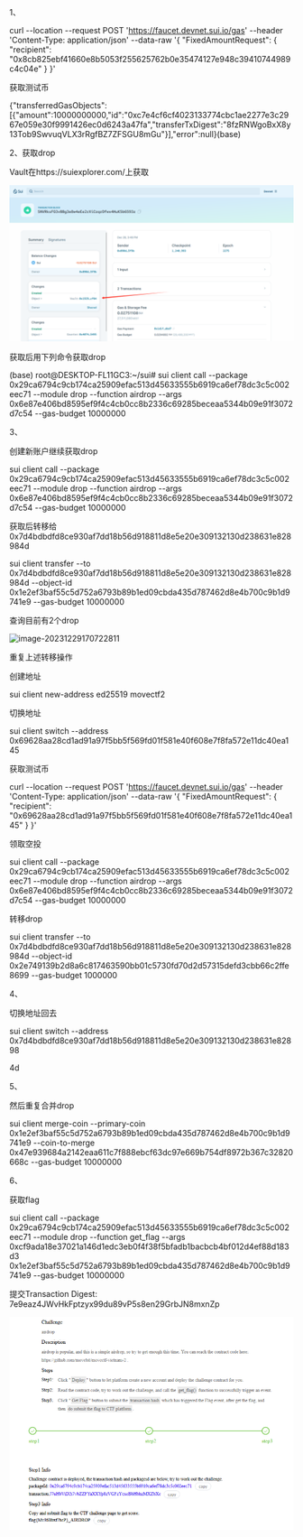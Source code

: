 1、

curl --location --request POST 'https://faucet.devnet.sui.io/gas' --header 'Content-Type: application/json' --data-raw '{ "FixedAmountRequest": { "recipient": "0x8cb825ebf41660e8b5053f255625762b0e35474127e948c39410744989c4c04e" } }'

获取测试币

{"transferredGasObjects":[{"amount":10000000000,"id":"0xc7e4cf6cf4023133774cbc1ae2277e3c2967e059e30f9991426ec0d6243a47fa","transferTxDigest":"8fzRNWgoBxX8y13Tob9SwvuqVLX3rRgfBZ7ZFSGU8mGu"}],"error":null}(base)

 

 

2、获取drop

Vault在https://suiexplorer.com/上获取

![image-20231229170647991](https://github.com/baicaiyihao/movectf/blob/main/1703841398798.jpg)

获取后用下列命令获取drop

(base) root@DESKTOP-FL11GC3:~/sui# sui client call --package 0x29ca6794c9cb174ca25909efac513d45633555b6919ca6ef78dc3c5c002eec71 --module drop --function airdrop --args 0x6e87e406bd8595ef9f4c4cb0cc8b2336c69285beceaa5344b09e91f3072d7c54 --gas-budget 10000000

3、

创建新账户继续获取drop

sui client call --package 0x29ca6794c9cb174ca25909efac513d45633555b6919ca6ef78dc3c5c002eec71 --module drop --function airdrop --args 0x6e87e406bd8595ef9f4c4cb0cc8b2336c69285beceaa5344b09e91f3072d7c54 --gas-budget 10000000

获取后转移给0x7d4bdbdfd8ce930af7dd18b56d918811d8e5e20e309132130d238631e828984d

sui client transfer --to 0x7d4bdbdfd8ce930af7dd18b56d918811d8e5e20e309132130d238631e828984d --object-id 0x1e2ef3baf55c5d752a6793b89b1ed09cbda435d787462d8e4b700c9b1d9741e9 --gas-budget 10000000

查询目前有2个drop

![image-20231229170722811](C:\Users\Administrator\AppData\Roaming\Typora\typora-user-images\image-20231229170722811.png)

重复上述转移操作

创建地址

sui client new-address ed25519 movectf2

切换地址

sui client switch --address 0x69628aa28cd1ad91a97f5bb5f569fd01f581e40f608e7f8fa572e11dc40ea145

获取测试币

curl --location --request POST 'https://faucet.devnet.sui.io/gas' --header 'Content-Type: application/json' --data-raw '{ "FixedAmountRequest": { "recipient": "0x69628aa28cd1ad91a97f5bb5f569fd01f581e40f608e7f8fa572e11dc40ea145" } }'

领取空投

sui client call --package 0x29ca6794c9cb174ca25909efac513d45633555b6919ca6ef78dc3c5c002eec71 --module drop --function airdrop --args 0x6e87e406bd8595ef9f4c4cb0cc8b2336c69285beceaa5344b09e91f3072d7c54 --gas-budget 10000000

转移drop

sui client transfer --to 0x7d4bdbdfd8ce930af7dd18b56d918811d8e5e20e309132130d238631e828984d --object-id 0x2e749139b2d8a6c817463590bb01c5730fd70d2d57315defd3cbb66c2ffe8699  --gas-budget 1000000

 

4、

切换地址回去

sui client switch --address 0x7d4bdbdfd8ce930af7dd18b56d918811d8e5e20e309132130d238631e82898

4d

 

5、

然后重复合并drop

sui client merge-coin --primary-coin 0x1e2ef3baf55c5d752a6793b89b1ed09cbda435d787462d8e4b700c9b1d9741e9 --coin-to-merge 0x47e939684a2142eaa611c7f888ebcf63dc97e669b754df8972b367c32820668c --gas-budget 10000000

 

6、

获取flag

sui client call --package 0x29ca6794c9cb174ca25909efac513d45633555b6919ca6ef78dc3c5c002eec71 --module drop --function get_flag --args 0xcf9ada18e37021a146d1edc3eb0f4f38f5bfadb1bacbcb4bf012d4ef88d183d3 0x1e2ef3baf55c5d752a6793b89b1ed09cbda435d787462d8e4b700c9b1d9741e9 --gas-budget 10000000

 

提交Transaction Digest: 7e9eaz4JWvHkFptzyx99du89vP5s8en29GrbJN8mxnZp

![image-20231229170814231](https://github.com/baicaiyihao/movectf/blob/main/1703841380475.jpg)

 



